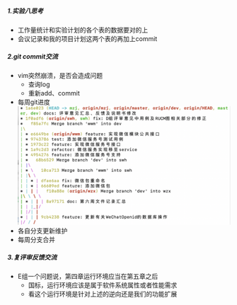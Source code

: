 ##### 1.实验八思考
* 工作量统计和实验计划的各个表的数据要对的上
* 会议记录和我的项目计划这两个表的再加上commit

##### 2.git commit交流
* vim突然崩溃，是否会造成问题
  - 查询log
  - 重新add、commit
* 每周git进度
![](assets/markdown-img-paste-20200417192642352.png)
* 各自分支更新维护
* 每周分支合并

##### 3.复评审反馈交流
* E组一个问题说，第四章运行环境应当在第五章之后
  - 国标，运行环境应该是属于软件系统属性或者性能需求
  - 看这个运行环境是针对上述的逆向还是我们的功能扩展
